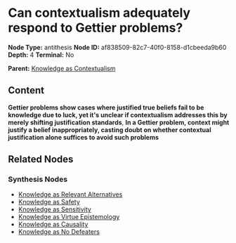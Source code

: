# Can contextualism adequately respond to Gettier problems?

**Node Type:** antithesis
**Node ID:** af838509-82c7-40f0-8158-d1cbeeda9b60
**Depth:** 4
**Terminal:** No

**Parent:** [Knowledge as Contextualism](knowledge-as-contextualism-synthesis-ceccb231-91ef-4be1-9377-7d7bb02bc780.md)

## Content

**Gettier problems show cases where justified true beliefs fail to be knowledge due to luck, yet it's unclear if contextualism addresses this by merely shifting justification standards**, **In a Gettier problem, context might justify a belief inappropriately, casting doubt on whether contextual justification alone suffices to avoid such problems**

## Related Nodes

### Synthesis Nodes

- [Knowledge as Relevant Alternatives](knowledge-as-relevant-alternatives-synthesis-c2197362-b7c7-404d-ac4e-7112845d183b.md)
- [Knowledge as Safety](knowledge-as-safety-synthesis-70767a9d-5073-4b65-bfff-f7ddccfa4db8.md)
- [Knowledge as Sensitivity](knowledge-as-sensitivity-synthesis-d3251b80-5c5d-4341-845a-0f2797a103ae.md)
- [Knowledge as Virtue Epistemology](knowledge-as-virtue-epistemology-synthesis-004d38bf-e2a5-42cf-b2a1-7ce9ab998dc3.md)
- [Knowledge as Causality](knowledge-as-causality-synthesis-809f00a5-c32d-4861-8a8c-5bc1f4601a08.md)
- [Knowledge as No Defeaters](knowledge-as-no-defeaters-synthesis-9a70ec9e-8d74-4a0a-b986-edbe7a643b18.md)

